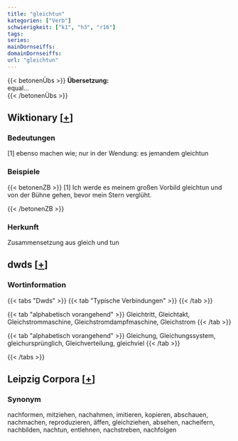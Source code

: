 ```yaml
---
title: "gleichtun"
kategorien: ["Verb"]
schwierigkeit: ["k1", "h3", "r16"]
tags:
series:
mainDornseiffs:
domainDornseiffs:
url: "gleichtun"
---
```


{{< betonenÜbs >}}
**Übersetzung:**  
equal...  
{{< /betonenÜbs >}}

## Wiktionary [[+](https://de.wiktionary.org/wiki/gleichtun)]

### Bedeutungen
[1] ebenso machen wie; nur in der Wendung: es jemandem gleichtun  

### Beispiele
{{< betonenZB >}}
[1] Ich werde es meinem großen Vorbild gleichtun und von der Bühne gehen, bevor mein Stern verglüht.  

{{< /betonenZB >}}
### Herkunft
Zusammensetzung aus gleich und tun  



## dwds [[+](https://www.dwds.de/wb/gleichtun)]

### Wortinformation
{{< tabs "Dwds" >}}
{{< tab "Typische Verbindungen" >}}
{{< /tab >}}

{{< tab "alphabetisch vorangehend" >}}
Gleichtritt, Gleichtakt, Gleichstrommaschine, Gleichstromdampfmaschine, Gleichstrom
{{< /tab >}}

{{< tab "alphabetisch vorangehend" >}}
Gleichung, Gleichungssystem, gleichursprünglich, Gleichverteilung, gleichviel
{{< /tab >}}

{{< /tabs >}}

## Leipzig Corpora [[+](https://corpora.uni-leipzig.de/en/res?word=gleichtun&corpusId=deu_newscrawl-public_2018)]


### Synonym
nachformen, mitziehen, nachahmen, imitieren, kopieren, abschauen, nachmachen, reproduzieren, äffen, gleichziehen, absehen, nacheifern, nachbilden, nachtun, entlehnen, nachstreben, nachfolgen

